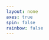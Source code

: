 ```yaml
---
layout: none
axes: true
spin: false
rainbow: false
---
```

<script src='{{ site.url }}/assets/js/three/build/three.js'></script>
<script src='{{ site.url }}/assets/js/three/modules/QuickHull.js'></script>
<script src='{{ site.url }}/assets/js/three/modules/geometries/ConvexGeometry.js'></script>
<script src='{{ site.url }}/assets/js/three/modules/controls/OrbitControls.js'></script>
<script src='polytopes/polytope.js'></script>
<style>
.polytope {
width: 100vw;
height: 100vh;
}
</style>
<div id='h1pd' class='polytope'></div>
<script>
  var simplex = [
    new THREE.Vector3(1,1,1),
    new THREE.Vector3(1,1,-1),
    new THREE.Vector3(1,-2,1),
    new THREE.Vector3(1,-2,-1),
    new THREE.Vector3(-2,1,1),
    new THREE.Vector3(-2,1,-1)
  ];
  polytope( document.getElementById( 'h1pd' ), simplex, 45,
      {{ page.axes }}, {{ page.spin }}, {{ page.rainbow }} );
</script>
